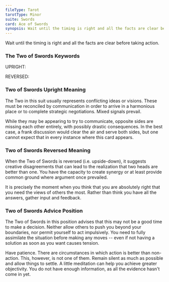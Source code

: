 ```yaml
---
fileType: Tarot
tarotType: Minor
suite: Swords
card: Ace of Swords
synopsis: Wait until the timing is right and all the facts are clear before taking action.
---
```

Wait until the timing is right and all the facts are clear before taking action.

### The Two of Swords Keywords

UPRIGHT: 

REVERSED: 

### Two of Swords Upright Meaning

The Two in this suit usually represents conflicting ideas or visions. These must be reconciled by communication in order to arrive in a harmonious place or to complete strategic negotiations. Mixed signals prevail.

While they may be appearing to try to communicate, opposite sides are missing each other entirely, with possibly drastic consequences. In the best case, a frank discussion would clear the air and serve both sides, but one cannot expect that in every instance where this card appears.

### Two of Swords Reversed Meaning

When the Two of Swords is reversed (i.e. upside-down), it suggests creative disagreements that can lead to the realization that two heads are better than one. You have the capacity to create synergy or at least provide common ground where argument once prevailed.

It is precisely the moment when you think that you are absolutely right that you need the views of others the most. Rather than think you have all the answers, gather input and feedback.

### Two of Swords Advice Position

The Two of Swords in this position advises that this may not be a good time to make a decision. Neither allow others to push you beyond your boundaries, nor permit yourself to act impulsively. You need to fully assimilate the situation before making any moves -- even if not having a solution as soon as you want causes tension.

Have patience. There are circumstances in which action is better than non-action. This, however, is not one of them. Remain silent as much as possible and allow things to settle. A little meditation can help you achieve greater objectivity. You do not have enough information, as all the evidence hasn't come in yet.